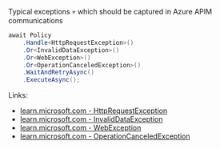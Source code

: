 Typical exceptions :skull: which should be captured in Azure APIM communications 

```csharp
await Policy
    .Handle<HttpRequestException>()
    .Or<InvalidDataException>()
    .Or<WebException>()
    .Or<OperationCanceledException>()
    .WaitAndRetryAsync()
    .ExecuteAsync();
```

Links:
- [learn.microsoft.com - HttpRequestException](https://learn.microsoft.com/en-us/dotnet/api/system.net.http.httprequestexception?view=net-8.0)
- [learn.microsoft.com - InvalidDataException](https://learn.microsoft.com/en-us/dotnet/api/system.io.invaliddataexception?view=net-8.0)
- [learn.microsoft.com - WebException](https://learn.microsoft.com/en-us/dotnet/api/system.net.webexception?view=net-8.0)
- [learn.microsoft.com - OperationCanceledException](https://learn.microsoft.com/pl-pl/dotnet/api/system.operationcanceledexception?view=net-8.0)
